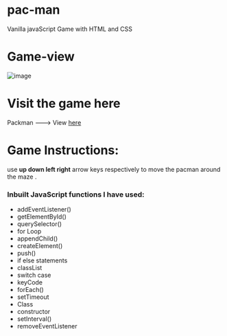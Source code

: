 # pac-man
Vanilla javaScript Game with HTML and CSS

# Game-view 
![image](https://user-images.githubusercontent.com/56772219/170132196-62546a64-4b18-4c2c-95d2-0d88fd761192.png)


# Visit the game here 
Packman ---> View [here](https://packman.netlify.app/) 

# Game Instructions:
use **up down left right** arrow keys respectively to move the pacman around the maze .

### Inbuilt JavaScript functions I have used: 
* addEventListener()
* getElementById()
* querySelector()
* for Loop
* appendChild()
* createElement()
* push()
* if else statements
* classList
* switch case
* keyCode
* forEach()
* setTimeout
* Class
* constructor
* setInterval()
* removeEventListener
